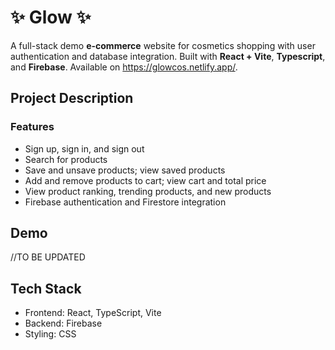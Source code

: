 # ✨ Glow ✨
A full-stack demo **e-commerce** website for cosmetics shopping with user authentication and database integration. Built with **React + Vite**, **Typescript**, and **Firebase**. Available on https://glowcos.netlify.app/.

## Project Description
### Features
- Sign up, sign in, and sign out
- Search for products
- Save and unsave products; view saved products
- Add and remove products to cart; view cart and total price
- View product ranking, trending products, and new products
- Firebase authentication and Firestore integration

## Demo
//TO BE UPDATED

## Tech Stack
- Frontend: React, TypeScript, Vite
- Backend: Firebase
- Styling: CSS



